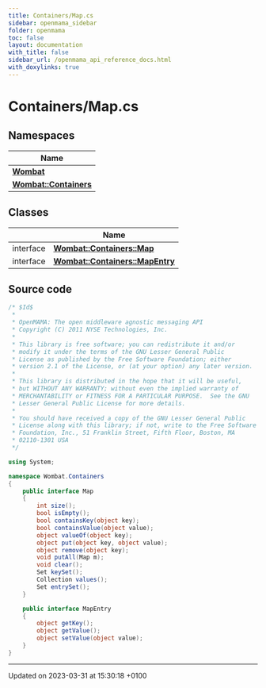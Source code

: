 ```yaml
---
title: Containers/Map.cs
sidebar: openmama_sidebar
folder: openmama
toc: false
layout: documentation
with_title: false
sidebar_url: /openmama_api_reference_docs.html
with_doxylinks: true
---
```


# Containers/Map.cs



## Namespaces

| Name           |
| -------------- |
| **[Wombat](namespaceWombat.html)**  |
| **[Wombat::Containers](namespaceWombat_1_1Containers.html)**  |

## Classes

|                | Name           |
| -------------- | -------------- |
| interface | **[Wombat::Containers::Map](interfaceWombat_1_1Containers_1_1Map.html)**  |
| interface | **[Wombat::Containers::MapEntry](interfaceWombat_1_1Containers_1_1MapEntry.html)**  |




## Source code

```csharp
/* $Id$
 *
 * OpenMAMA: The open middleware agnostic messaging API
 * Copyright (C) 2011 NYSE Technologies, Inc.
 *
 * This library is free software; you can redistribute it and/or
 * modify it under the terms of the GNU Lesser General Public
 * License as published by the Free Software Foundation; either
 * version 2.1 of the License, or (at your option) any later version.
 *
 * This library is distributed in the hope that it will be useful,
 * but WITHOUT ANY WARRANTY; without even the implied warranty of
 * MERCHANTABILITY or FITNESS FOR A PARTICULAR PURPOSE.  See the GNU
 * Lesser General Public License for more details.
 *
 * You should have received a copy of the GNU Lesser General Public
 * License along with this library; if not, write to the Free Software
 * Foundation, Inc., 51 Franklin Street, Fifth Floor, Boston, MA
 * 02110-1301 USA
 */

using System;

namespace Wombat.Containers
{
    public interface Map
    {
        int size();
        bool isEmpty();
        bool containsKey(object key);
        bool containsValue(object value);
        object valueOf(object key);
        object put(object key, object value);
        object remove(object key);
        void putAll(Map m);
        void clear();
        Set keySet();
        Collection values();
        Set entrySet();
    }

    public interface MapEntry
    {
        object getKey();
        object getValue();
        object setValue(object value);
    }
}
```


-------------------------------

Updated on 2023-03-31 at 15:30:18 +0100
